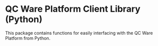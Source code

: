 # QC Ware Platform Client Library (Python)

This package contains functions for easily interfacing with the QC Ware
Platform from Python.
